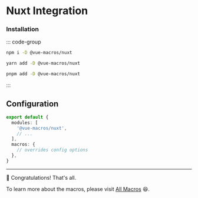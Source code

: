 # <div i-logos:nuxt-icon inline-block /> Nuxt Integration <PackageVersion name="@vue-macros/nuxt" />

### Installation

::: code-group

```bash [npm]
npm i -D @vue-macros/nuxt
```

```bash [yarn]
yarn add -D @vue-macros/nuxt
```

```bash [pnpm]
pnpm add -D @vue-macros/nuxt
```

:::

## Configuration

```ts [nuxt.config.ts]
export default {
  modules: [
    '@vue-macros/nuxt',
    // ...
  ],
  macros: {
    // overrides config options
  },
}
```

---

:tada: Congratulations! That's all.

To learn more about the macros, please visit [All Macros](/macros/) :laughing:.
